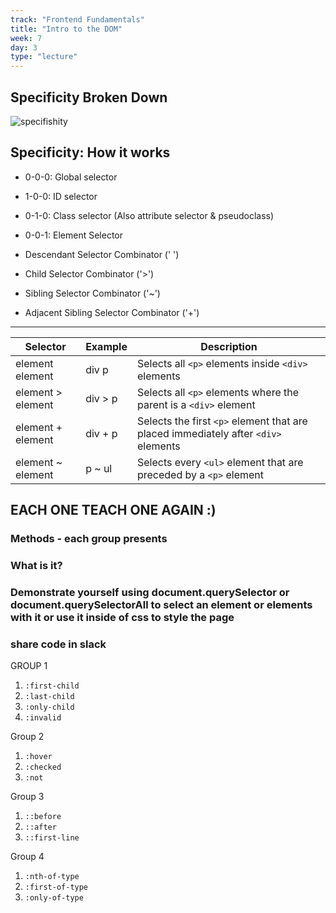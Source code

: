 ```yaml
---
track: "Frontend Fundamentals"
title: "Intro to the DOM"
week: 7
day: 3
type: "lecture"
---
```



## Specificity Broken Down
![specifishity](https://media.git.generalassemb.ly/user/15881/files/cfd18e00-7e97-11ea-8f5e-a38930f30cf5)

## Specificity: How it works
- 0-0-0: Global selector
- 1-0-0: ID selector
- 0-1-0: Class selector (Also attribute selector & pseudoclass)
- 0-0-1: Element Selector

- Descendant Selector Combinator (' ')
- Child Selector Combinator ('>')
- Sibling Selector Combinator ('~')
- Adjacent Sibling Selector Combinator ('+')

---------

| Selector  | Example | Description |
| ----- | ------ |  ------ |
element element | div p | Selects all `<p>` elements inside `<div>` elements |
element > element | div > p | Selects all `<p>` elements where the parent is a `<div>` element |
element + element | div + p | Selects the first `<p>` element that are placed immediately after `<div>` elements|
element ~ element | p ~ ul | Selects every `<ul>` element that are preceded by a `<p>` element |


## EACH ONE TEACH ONE AGAIN :)
### Methods - each group presents
### What is it?
### Demonstrate yourself using document.querySelector or document.querySelectorAll to select an element or elements with it or use it inside of css to style the page
### share code in slack


GROUP 1
1. `:first-child`
1. `:last-child`
1. `:only-child`
1. `:invalid`

Group 2
1. `:hover`
1. `:checked`
1. `:not`

Group 3
1. `::before`
1. `::after`
1. `::first-line`

Group 4
1. `:nth-of-type`
1. `:first-of-type`
1. `:only-of-type`
